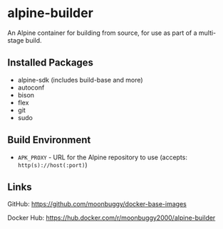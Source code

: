 # alpine-builder
An Alpine container for building from source, for use as part of a multi-stage build.

## Installed Packages

*   alpine-sdk (includes build-base and more)
*   autoconf
*   bison
*   flex
*   git
*   sudo

## Build Environment
*   `APK_PROXY`     - URL for the Alpine repository to use (accepts: `http(s)://host(:port)`)

## Links
GitHub: <https://github.com/moonbuggy/docker-base-images>

Docker Hub: <https://hub.docker.com/r/moonbuggy2000/alpine-builder>
